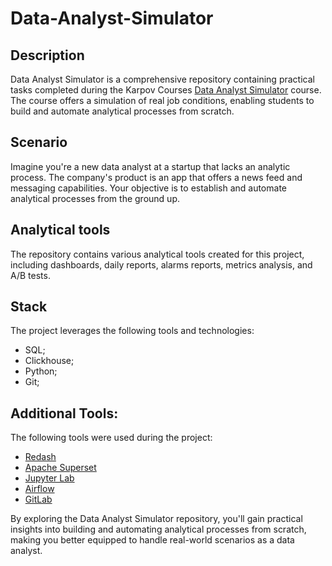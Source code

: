 # Data-Analyst-Simulator
## Description
Data Analyst Simulator is a comprehensive repository containing practical tasks completed during the Karpov Courses [Data Analyst Simulator](https://karpov-courses.translate.goog/simulator?_x_tr_sl=auto&_x_tr_tl=en) course. The course offers a simulation of real job conditions, enabling students to build and automate analytical processes from scratch.

## Scenario
Imagine you're a new data analyst at a startup that lacks an analytic process. The company's product is an app that offers a news feed and messaging capabilities. Your objective is to establish and automate analytical processes from the ground up.

## Analytical tools
The repository contains various analytical tools created for this project, including dashboards, daily reports, alarms reports, metrics analysis, and A/B tests.

## Stack
The project leverages the following tools and technologies:
* SQL;
* Clickhouse;
* Python;
* Git;

## Additional Tools:
The following tools were used during the project:  
* [Redash](https://redash.io/)   
* [Apache Superset](https://superset.apache.org/)  
* [Jupyter Lab](https://jupyter.org/try)  
* [Airflow](https://airflow.apache.org/)  
* [GitLab](https://about.gitlab.com/)

By exploring the Data Analyst Simulator repository, you'll gain practical insights into building and automating analytical processes from scratch, making you better equipped to handle real-world scenarios as a data analyst.
